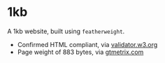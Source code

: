 # 1kb
A 1kb website, built using `featherweight`.

* Confirmed HTML compliant, via [validator.w3.org](https://validator.w3.org/nu/?doc=https%3A%2F%2Fcutwell.github.io%2F1kb%2F)
* Page weight of 883 bytes, via [gtmetrix.com](https://gtmetrix.com)